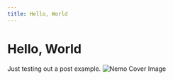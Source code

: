 ```yaml
---
title: Hello, World
---
```

# Hello, World

Just testing out a post example.
![Nemo Cover Image](/assets/images/NemoCoverImage4K.png)
